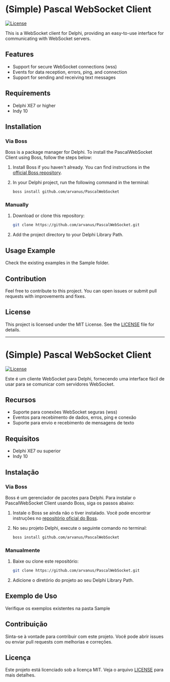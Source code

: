 # (Simple) Pascal WebSocket Client

[![License](https://img.shields.io/badge/license-MIT-blue.svg)](LICENSE)

This is a WebSocket client for Delphi, providing an easy-to-use interface for communicating with WebSocket servers.

## Features

- Support for secure WebSocket connections (wss)
- Events for data reception, errors, ping, and connection
- Support for sending and receiving text messages

## Requirements

- Delphi XE7 or higher
- Indy 10

## Installation

### Via Boss

Boss is a package manager for Delphi. To install the PascalWebSocket Client using Boss, follow the steps below:

1. Install Boss if you haven't already. You can find instructions in the [official Boss repository](https://github.com/HashLoad/boss).

2. In your Delphi project, run the following command in the terminal:

   ```sh
   boss install github.com/arvanus/PascalWebSocket
   ```

### Manually

1. Download or clone this repository:

   ```sh
   git clone https://github.com/arvanus/PascalWebSocket.git
   ```

2. Add the project directory to your Delphi Library Path.

## Usage Example

Check the existing examples in the Sample folder.

## Contribution

Feel free to contribute to this project. You can open issues or submit pull requests with improvements and fixes.

## License

This project is licensed under the MIT License. See the [LICENSE](LICENSE) file for details.

---

# (Simple) Pascal WebSocket Client

[![License](https://img.shields.io/badge/license-MIT-blue.svg)](LICENSE)

Este é um cliente WebSocket para Delphi, fornecendo uma interface fácil de usar para se comunicar com servidores WebSocket.

## Recursos

- Suporte para conexões WebSocket seguras (wss)
- Eventos para recebimento de dados, erros, ping e conexão
- Suporte para envio e recebimento de mensagens de texto

## Requisitos

- Delphi XE7 ou superior
- Indy 10

## Instalação

### Via Boss

Boss é um gerenciador de pacotes para Delphi. Para instalar o PascalWebSocket Client usando Boss, siga os passos abaixo:

1. Instale o Boss se ainda não o tiver instalado. Você pode encontrar instruções no [repositório oficial do Boss](https://github.com/HashLoad/boss).

2. No seu projeto Delphi, execute o seguinte comando no terminal:

   ```sh
   boss install github.com/arvanus/PascalWebSocket
   ```

### Manualmente

1. Baixe ou clone este repositório:

   ```sh
   git clone https://github.com/arvanus/PascalWebSocket.git
   ```

2. Adicione o diretório do projeto ao seu Delphi Library Path.

## Exemplo de Uso

Verifique os exemplos existentes na pasta Sample

## Contribuição

Sinta-se à vontade para contribuir com este projeto. Você pode abrir issues ou enviar pull requests com melhorias e correções.

## Licença

Este projeto está licenciado sob a licença MIT. Veja o arquivo [LICENSE](LICENSE) para mais detalhes.


